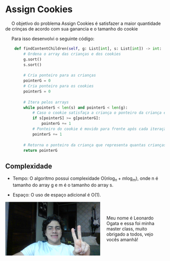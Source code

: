 # Assign Cookies

&nbsp;&nbsp;&nbsp;&nbsp; O objetivo do problema Assign Cookies é satisfazer a maior quantidade de crinças de acordo com sua ganancia e o tamanho do cookie 

&nbsp;&nbsp;&nbsp;&nbsp; Para isso desenvolvi o seguinte código: 

```python
    def findContentChildren(self, g: List[int], s: List[int]) -> int:
        # Ordena o array das crianças e dos cookies
        g.sort()
        s.sort()

        # Cria ponteiro para as crianças 
        pointerG = 0
        # Cria ponteiro para os cookies
        pointerS = 0
        
        # Itera pelos arrays
        while pointerS < len(s) and pointerG < len(g):
            # Caso o cookie satisfaça a criança o ponteiro da criança é movido para frente
            if s[pointerS] >= g[pointerG]:
                pointerG += 1
            # Ponteiro do cookie é movido para frente após cada iteração
            pointerS += 1

        # Retorna o ponteiro da criança que representa quantas crianças foram atendidas
        return pointerG
```

## Complexidade
- Tempo: O algoritmo possui complexidade O($n\log_{n} + m\log_{m}$), onde n é tamanho do array g e m é o tamanho do array s.

- Espaço: O uso de espaço adicional é O(1).

<div style="display: flex; align-items: center; justify-content: center;">
    <img src="leoogata82.jpg" alt="leoogata" style="width: 300px; height: auto; margin-right: 20px;">
    <div>
        <p>Meu nome é Leonardo Ogata e essa foi minha master class, muito obrigado a todos, vejo vocês amanhã!</p>
    </div>
</div>
